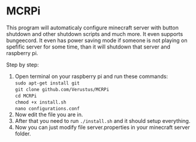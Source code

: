 # MCRPi
This program will automaticaly configure minecraft server with button shutdown and other shutdown scripts and much more. It even supports bungeecord. It even has power saving mode if someone is not playing on spefific server for some time, than it will shutdown that server and raspberry pi.

Step by step:
  1. Open terminal on your raspberry pi and run these commands:<br/>
    ```sudo apt-get install git```<br/>
    ```git clone github.com/Verustus/MCRPi```<br/>
    ```cd MCRPi```<br/>
    ```chmod +x install.sh```<br/>
    ```nano configurations.conf```<br/>
  2. Now edit the file you are in.
  3. After that you need to run ```./install.sh``` and it should setup everything.
  4. Now you can just modify file server.properties in your minecraft server folder.
